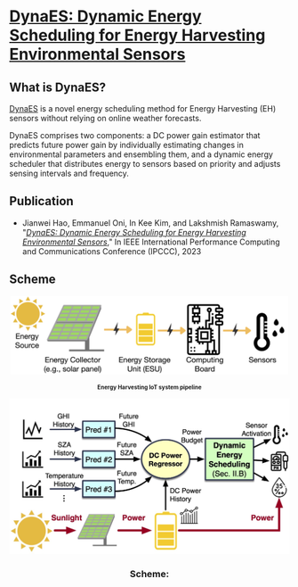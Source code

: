 # [DynaES: Dynamic Energy Scheduling for Energy Harvesting Environmental Sensors](https://)

## What is DynaES?

[DynaES](https://github.com/kaustubhrajput46/EdgeFaaSBench) is a novel energy scheduling method for Energy Harvesting (EH) sensors without relying on online weather forecasts. 

DynaES comprises two components: a DC power gain estimator that predicts future power gain by individually estimating changes in environmental parameters and ensembling them, and a dynamic energy scheduler that distributes energy to sensors based on priority and adjusts sensing intervals and frequency.

## Publication
* Jianwei Hao, Emmanuel Oni, In Kee Kim, and Lakshmish Ramaswamy, "*[DynaES: Dynamic Energy Scheduling for Energy Harvesting
Environmental Sensors](https://ieeexplore.ieee.org/abstract/document/)*," In IEEE International Performance Computing and Communications Conference (IPCCC), 2023

## Scheme

<p align="center">
  <img width="500" src="doc/eh-pipeline.jpg">
</p>
  <h3 align="center" style="font-size: 10px"> Energy Harvesting IoT system pipeline</h3>



<p align="center">
  <img width="700" src="doc/scheme.jpg">
</p>
  <h3 align="center"> Scheme:</h3>

